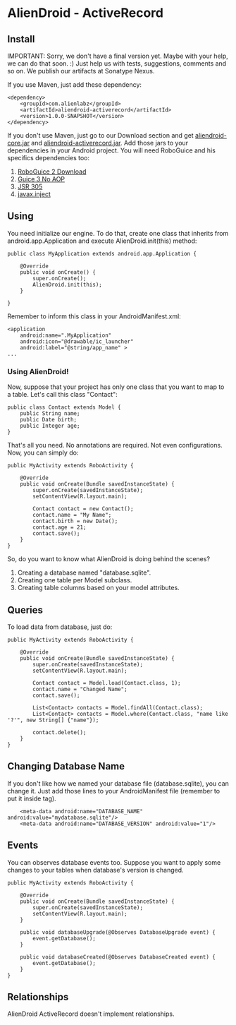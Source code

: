AlienDroid - ActiveRecord
=========================

Install
----------
IMPORTANT: Sorry, we don't have a final version yet. Maybe with your help, we can do that soon. :) Just help us with tests, suggestions, comments and so on. We publish our artifacts at Sonatype Nexus.

If you use Maven, just add these dependency:

	<dependency>
		<groupId>com.alienlabz</groupId>
		<artifactId>aliendroid-activerecord</artifactId>
		<version>1.0.0-SNAPSHOT</version>
	</dependency>

If you don't use Maven, just go to our Download section and get [aliendroid-core.jar](https://github.com/downloads/AlienLabZ/aliendroid-core/aliendroid-core-1.0.0-SNAPSHOT.jar) and [aliendroid-activerecord.jar](https://github.com/downloads/AlienLabZ/aliendroid-activerecord/aliendroid-activerecord-1.0.0-SNAPSHOT.jar). Add those jars to your dependencies in your Android project. You will need RoboGuice and his specifics dependencies too:

1. [RoboGuice 2 Download](http://repo1.maven.org/maven2/org/roboguice/roboguice/2.0/)
2. [Guice 3 No AOP](http://repo1.maven.org/maven2/com/google/inject/guice/3.0/guice-3.0-no_aop.jar)
3. [JSR 305](http://repo1.maven.org/maven2/com/google/code/findbugs/jsr305/1.3.9/jsr305-1.3.9.jar)
4. [javax.inject](http://repo1.maven.org/maven2/javax/inject/javax.inject/1/javax.inject-1.jar)

Using
------
You need initialize our engine. To do that, create one class that inherits from android.app.Application and execute AlienDroid.init(this) method:

	public class MyApplication extends android.app.Application {

		@Override
		public void onCreate() {
			super.onCreate();
			AlienDroid.init(this);
		}

	}

Remember to inform this class in your AndroidManifest.xml:

    <application
        android:name=".MyApplication"
        android:icon="@drawable/ic_launcher"
        android:label="@string/app_name" >
	...

### Using AlienDroid!

Now, suppose that your project has only one class that you want to map to a table. Let's call this class "Contact":

	public class Contact extends Model {
		public String name;
		public Date birth;
		public Integer age;
	}
	
That's all you need. No annotations are required. Not even configurations. Now, you can simply do:

	public MyActivity extends RoboActivity {
	
		@Override
		public void onCreate(Bundle savedInstanceState) {
			super.onCreate(savedInstanceState);
			setContentView(R.layout.main);
			
			Contact contact = new Contact();
			contact.name = "My Name";
			contact.birth = new Date();
			contact.age = 21;
			contact.save();
		}
	}

So, do you want to know what AlienDroid is doing behind the scenes?

1. Creating a database named "database.sqlite".
2. Creating one table per Model subclass.
3. Creating table columns based on your model attributes.

Queries
--------
To load data from database, just do:

	public MyActivity extends RoboActivity {
	
		@Override
		public void onCreate(Bundle savedInstanceState) {
			super.onCreate(savedInstanceState);
			setContentView(R.layout.main);
			
			Contact contact = Model.load(Contact.class, 1);
			contact.name = "Changed Name";
			contact.save();
			
			List<Contact> contacts = Model.findAll(Contact.class);
			List<Contact> contacts = Model.where(Contact.class, "name like '?'", new String[] {"name"});
			
			contact.delete();
		}
	}
	
Changing Database Name
----------------------
If you don't like how we named your database file (database.sqlite), you can change it. Just add those lines to your AndroidManifest file (remember to put it inside <application> tag).

        <meta-data android:name="DATABASE_NAME" android:value="mydatabase.sqlite"/>
        <meta-data android:name="DATABASE_VERSION" android:value="1"/>
        
Events
-------
You can observes database events too. Suppose you want to apply some changes to your tables when database's version is changed. 


	public MyActivity extends RoboActivity {
	
		@Override
		public void onCreate(Bundle savedInstanceState) {
			super.onCreate(savedInstanceState);
			setContentView(R.layout.main);
		}
		
		public void databaseUpgrade(@Observes DatabaseUpgrade event) {
			event.getDatabase();
		}
		
		public void databaseCreated(@Observes DatabaseCreated event) {
			event.getDatabase();
		}
	}


Relationships
--------------
AlienDroid ActiveRecord doesn't implement relationships. 